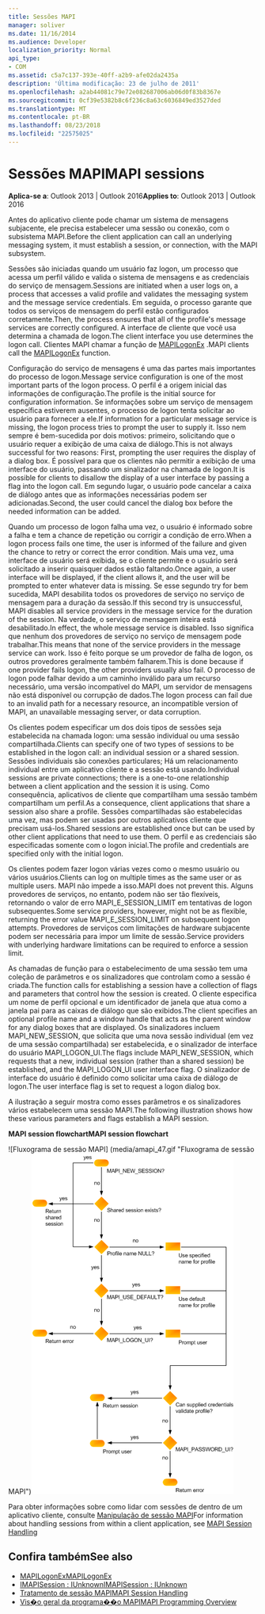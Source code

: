 ```yaml
---
title: Sessões MAPI
manager: soliver
ms.date: 11/16/2014
ms.audience: Developer
localization_priority: Normal
api_type:
- COM
ms.assetid: c5a7c137-393e-40ff-a2b9-afe02da2435a
description: 'Última modificação: 23 de julho de 2011'
ms.openlocfilehash: a2ab44081c79e72e082687006ab06d0f83b8367e
ms.sourcegitcommit: 0cf39e5382b8c6f236c8a63c6036849ed3527ded
ms.translationtype: MT
ms.contentlocale: pt-BR
ms.lasthandoff: 08/23/2018
ms.locfileid: "22575025"
---
```

# <a name="mapi-sessions"></a><span data-ttu-id="b5f1a-103">Sessões MAPI</span><span class="sxs-lookup"><span data-stu-id="b5f1a-103">MAPI sessions</span></span>

<span data-ttu-id="b5f1a-104">**Aplica-se a**: Outlook 2013 | Outlook 2016</span><span class="sxs-lookup"><span data-stu-id="b5f1a-104">**Applies to**: Outlook 2013 | Outlook 2016</span></span> 
  
<span data-ttu-id="b5f1a-105">Antes do aplicativo cliente pode chamar um sistema de mensagens subjacente, ele precisa estabelecer uma sessão ou conexão, com o subsistema MAPI.</span><span class="sxs-lookup"><span data-stu-id="b5f1a-105">Before the client application can call an underlying messaging system, it must establish a session, or connection, with the MAPI subsystem.</span></span>
  
<span data-ttu-id="b5f1a-106">Sessões são iniciadas quando um usuário faz logon, um processo que acessa um perfil válido e valida o sistema de mensagens e as credenciais do serviço de mensagem.</span><span class="sxs-lookup"><span data-stu-id="b5f1a-106">Sessions are initiated when a user logs on, a process that accesses a valid profile and validates the messaging system and the message service credentials.</span></span> <span data-ttu-id="b5f1a-107">Em seguida, o processo garante que todos os serviços de mensagem do perfil estão configurados corretamente.</span><span class="sxs-lookup"><span data-stu-id="b5f1a-107">Then, the process ensures that all of the profile's message services are correctly configured.</span></span> <span data-ttu-id="b5f1a-108">A interface de cliente que você usa determina a chamada de logon.</span><span class="sxs-lookup"><span data-stu-id="b5f1a-108">The client interface you use determines the logon call.</span></span> <span data-ttu-id="b5f1a-109">Clientes MAPI chamar a função de [MAPILogonEx](mapilogonex.md) .</span><span class="sxs-lookup"><span data-stu-id="b5f1a-109">MAPI clients call the [MAPILogonEx](mapilogonex.md) function.</span></span> 
  
<span data-ttu-id="b5f1a-110">Configuração do serviço de mensagens é uma das partes mais importantes do processo de logon.</span><span class="sxs-lookup"><span data-stu-id="b5f1a-110">Message service configuration is one of the most important parts of the logon process.</span></span> <span data-ttu-id="b5f1a-111">O perfil é a origem inicial das informações de configuração.</span><span class="sxs-lookup"><span data-stu-id="b5f1a-111">The profile is the initial source for configuration information.</span></span> <span data-ttu-id="b5f1a-112">Se informações sobre um serviço de mensagem específica estiverem ausentes, o processo de logon tenta solicitar ao usuário para fornecer a ele.</span><span class="sxs-lookup"><span data-stu-id="b5f1a-112">If information for a particular message service is missing, the logon process tries to prompt the user to supply it.</span></span> <span data-ttu-id="b5f1a-113">Isso nem sempre é bem-sucedida por dois motivos: primeiro, solicitando que o usuário requer a exibição de uma caixa de diálogo.</span><span class="sxs-lookup"><span data-stu-id="b5f1a-113">This is not always successful for two reasons: First, prompting the user requires the display of a dialog box.</span></span> <span data-ttu-id="b5f1a-114">É possível para que os clientes não permitir a exibição de uma interface do usuário, passando um sinalizador na chamada de logon.</span><span class="sxs-lookup"><span data-stu-id="b5f1a-114">It is possible for clients to disallow the display of a user interface by passing a flag into the logon call.</span></span> <span data-ttu-id="b5f1a-115">Em segundo lugar, o usuário pode cancelar a caixa de diálogo antes que as informações necessárias podem ser adicionadas.</span><span class="sxs-lookup"><span data-stu-id="b5f1a-115">Second, the user could cancel the dialog box before the needed information can be added.</span></span>
  
<span data-ttu-id="b5f1a-116">Quando um processo de logon falha uma vez, o usuário é informado sobre a falha e tem a chance de repetição ou corrigir a condição de erro.</span><span class="sxs-lookup"><span data-stu-id="b5f1a-116">When a logon process fails one time, the user is informed of the failure and given the chance to retry or correct the error condition.</span></span> <span data-ttu-id="b5f1a-117">Mais uma vez, uma interface de usuário será exibida, se o cliente permite e o usuário será solicitado a inserir quaisquer dados estão faltando.</span><span class="sxs-lookup"><span data-stu-id="b5f1a-117">Once again, a user interface will be displayed, if the client allows it, and the user will be prompted to enter whatever data is missing.</span></span> <span data-ttu-id="b5f1a-118">Se esse segundo try for bem sucedida, MAPI desabilita todos os provedores de serviço no serviço de mensagem para a duração da sessão.</span><span class="sxs-lookup"><span data-stu-id="b5f1a-118">If this second try is unsuccessful, MAPI disables all service providers in the message service for the duration of the session.</span></span> <span data-ttu-id="b5f1a-119">Na verdade, o serviço de mensagem inteira está desabilitado.</span><span class="sxs-lookup"><span data-stu-id="b5f1a-119">In effect, the whole message service is disabled.</span></span> <span data-ttu-id="b5f1a-120">Isso significa que nenhum dos provedores de serviço no serviço de mensagem pode trabalhar.</span><span class="sxs-lookup"><span data-stu-id="b5f1a-120">This means that none of the service providers in the message service can work.</span></span> <span data-ttu-id="b5f1a-121">Isso é feito porque se um provedor de falha de logon, os outros provedores geralmente também falharem.</span><span class="sxs-lookup"><span data-stu-id="b5f1a-121">This is done because if one provider fails logon, the other providers usually also fail.</span></span> <span data-ttu-id="b5f1a-122">O processo de logon pode falhar devido a um caminho inválido para um recurso necessário, uma versão incompatível do MAPI, um servidor de mensagens não está disponível ou corrupção de dados.</span><span class="sxs-lookup"><span data-stu-id="b5f1a-122">The logon process can fail due to an invalid path for a necessary resource, an incompatible version of MAPI, an unavailable messaging server, or data corruption.</span></span> 
  
<span data-ttu-id="b5f1a-123">Os clientes podem especificar um dos dois tipos de sessões seja estabelecida na chamada logon: uma sessão individual ou uma sessão compartilhada.</span><span class="sxs-lookup"><span data-stu-id="b5f1a-123">Clients can specify one of two types of sessions to be established in the logon call: an individual session or a shared session.</span></span> <span data-ttu-id="b5f1a-124">Sessões individuais são conexões particulares; Há um relacionamento individual entre um aplicativo cliente e a sessão está usando.</span><span class="sxs-lookup"><span data-stu-id="b5f1a-124">Individual sessions are private connections; there is a one-to-one relationship between a client application and the session it is using.</span></span> <span data-ttu-id="b5f1a-125">Como consequência, aplicativos de cliente que compartilham uma sessão também compartilham um perfil.</span><span class="sxs-lookup"><span data-stu-id="b5f1a-125">As a consequence, client applications that share a session also share a profile.</span></span> <span data-ttu-id="b5f1a-126">Sessões compartilhadas são estabelecidas uma vez, mas podem ser usadas por outros aplicativos cliente que precisam usá-los.</span><span class="sxs-lookup"><span data-stu-id="b5f1a-126">Shared sessions are established once but can be used by other client applications that need to use them.</span></span> <span data-ttu-id="b5f1a-127">O perfil e as credenciais são especificadas somente com o logon inicial.</span><span class="sxs-lookup"><span data-stu-id="b5f1a-127">The profile and credentials are specified only with the initial logon.</span></span> 
  
<span data-ttu-id="b5f1a-128">Os clientes podem fazer logon várias vezes como o mesmo usuário ou vários usuários.</span><span class="sxs-lookup"><span data-stu-id="b5f1a-128">Clients can log on multiple times as the same user or as multiple users.</span></span> <span data-ttu-id="b5f1a-129">MAPI não impede a isso.</span><span class="sxs-lookup"><span data-stu-id="b5f1a-129">MAPI does not prevent this.</span></span> <span data-ttu-id="b5f1a-130">Alguns provedores de serviços, no entanto, podem não ser tão flexíveis, retornando o valor de erro MAPI_E_SESSION_LIMIT em tentativas de logon subsequentes.</span><span class="sxs-lookup"><span data-stu-id="b5f1a-130">Some service providers, however, might not be as flexible, returning the error value MAPI_E_SESSION_LIMIT on subsequent logon attempts.</span></span> <span data-ttu-id="b5f1a-131">Provedores de serviços com limitações de hardware subjacente podem ser necessária para impor um limite de sessão.</span><span class="sxs-lookup"><span data-stu-id="b5f1a-131">Service providers with underlying hardware limitations can be required to enforce a session limit.</span></span>
  
<span data-ttu-id="b5f1a-132">As chamadas de função para o estabelecimento de uma sessão tem uma coleção de parâmetros e os sinalizadores que controlam como a sessão é criada.</span><span class="sxs-lookup"><span data-stu-id="b5f1a-132">The function calls for establishing a session have a collection of flags and parameters that control how the session is created.</span></span> <span data-ttu-id="b5f1a-133">O cliente especifica um nome de perfil opcional e um identificador de janela que atua como a janela pai para as caixas de diálogo que são exibidos.</span><span class="sxs-lookup"><span data-stu-id="b5f1a-133">The client specifies an optional profile name and a window handle that acts as the parent window for any dialog boxes that are displayed.</span></span> <span data-ttu-id="b5f1a-134">Os sinalizadores incluem MAPI_NEW_SESSION, que solicita que uma nova sessão individual (em vez de uma sessão compartilhada) ser estabelecida, e o sinalizador de interface do usuário MAPI_LOGON_UI.</span><span class="sxs-lookup"><span data-stu-id="b5f1a-134">The flags include MAPI_NEW_SESSION, which requests that a new, individual session (rather than a shared session) be established, and the MAPI_LOGON_UI user interface flag.</span></span> <span data-ttu-id="b5f1a-135">O sinalizador de interface do usuário é definido como solicitar uma caixa de diálogo de logon.</span><span class="sxs-lookup"><span data-stu-id="b5f1a-135">The user interface flag is set to request a logon dialog box.</span></span>
  
<span data-ttu-id="b5f1a-136">A ilustração a seguir mostra como esses parâmetros e os sinalizadores vários estabelecem uma sessão MAPI.</span><span class="sxs-lookup"><span data-stu-id="b5f1a-136">The following illustration shows how these various parameters and flags establish a MAPI session.</span></span>
  
<span data-ttu-id="b5f1a-137">**MAPI session flowchart**</span><span class="sxs-lookup"><span data-stu-id="b5f1a-137">**MAPI session flowchart**</span></span>
  
<span data-ttu-id="b5f1a-138">![Fluxograma de sessão MAPI] (media/amapi_47.gif "Fluxograma de sessão MAPI")</span><span class="sxs-lookup"><span data-stu-id="b5f1a-138">![MAPI session flowchart](media/amapi_47.gif "MAPI session flowchart")</span></span>
  
<span data-ttu-id="b5f1a-139">Para obter informações sobre como lidar com sessões de dentro de um aplicativo cliente, consulte [Manipulação de sessão MAPI](mapi-session-handling.md)</span><span class="sxs-lookup"><span data-stu-id="b5f1a-139">For information about handling sessions from within a client application, see [MAPI Session Handling](mapi-session-handling.md)</span></span>
  
## <a name="see-also"></a><span data-ttu-id="b5f1a-140">Confira também</span><span class="sxs-lookup"><span data-stu-id="b5f1a-140">See also</span></span>

- [<span data-ttu-id="b5f1a-141">MAPILogonEx</span><span class="sxs-lookup"><span data-stu-id="b5f1a-141">MAPILogonEx</span></span>](mapilogonex.md)  
- [<span data-ttu-id="b5f1a-142">IMAPISession : IUnknown</span><span class="sxs-lookup"><span data-stu-id="b5f1a-142">IMAPISession : IUnknown</span></span>](imapisessioniunknown.md)
- [<span data-ttu-id="b5f1a-143">Tratamento de sessão MAPI</span><span class="sxs-lookup"><span data-stu-id="b5f1a-143">MAPI Session Handling</span></span>](mapi-session-handling.md)  
- [<span data-ttu-id="b5f1a-144">Vis�o geral da programa��o MAPI</span><span class="sxs-lookup"><span data-stu-id="b5f1a-144">MAPI Programming Overview</span></span>](mapi-programming-overview.md)

